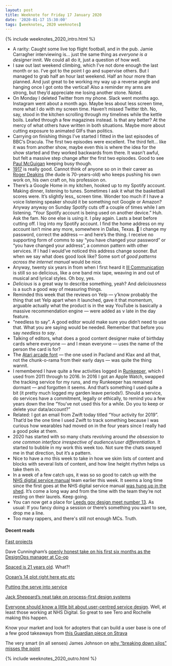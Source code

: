 ```yaml
---
layout: post
title: Weeknote for Friday 17 January 2020
date: '2020-01-17 15:30:00'
tags: [weeknotes, 2020 weeknotes]
---
```

{% include weeknotes_2020_intro.html %}

* A rarity: Caught some live top flight football, and in the pub. Jamie Carragher interviewing is… just the same thing as _everyone is a designer_ innit. We could all do it, just a question of how well.
* I saw out last weekend climbing, which I’ve not done enough the last month or so. I’ve got to the point I go and supervise others. But I managed to grab half an hour last weekend. Half an hour more than planned. And just great to be working my way up a reverse angle and hanging once I got onto the vertical! Also a reminder my arms are strong, but they’d appreciate me losing another stone. Noted.
* On Monday I deleted Twitter from my phone. Slack went months ago. Instagram went about a month ago. Maybe less about less screen time, more what I do with my screen time. Haven’t missed Twitter tbh. No, say, stood in the kitchen scrolling through my timelines while the kettle boils. Leafed through a few magazines instead. Is that any better? At the mercy of what others have written in both situations. Maybe more about cutting exposure to animated GIFs than politics.
* Carrying on finishing things I’ve started I fitted in the last episodes of BBC’s Dracula. The first two episodes were excellent. The third felt… like it was from another show, maybe even this is where the idea for the show started and they worked backwards from there. It wasn’t awful, but felt a massive step change after the first two episodes. Good to see [Paul McGuigan](https://www.imdb.com/name/nm0006476/) keeping busy though.
* [1917](https://www.imdb.com/title/tt8579674/?ref_=nv_sr_srsg_0) is really good. Cannot think of anyone so on in their career as [Roger Deakins](https://en.wikipedia.org/wiki/Roger_Deakins) (the dude is 70-years-old) who keeps pushing his own work on, his own craft on, his profession on.
* There’s a Google Home in my kitchen, hooked up to my Spotify account. Making dinner, listening to tunes. Sometimes I ask it what the basketball scores were. It’s slightly less_ screen time. Wonder too much if I have a voice listening speaker should it be something not Google or Amazon? Anyway anyway on Sunday Spotify cuts off a couple of times while I am listening. “Your Spotify account is being used on another device.” Huh. Ask the fam. No one else is using it. I play again. Lasts a beat before cutting off. I log into my Spotify account. I find the home address on my account isn’t mine any more, somewhere in Dallas, Texas. 🤔 I change my password, correct the address — and here’s the thing. I receive no supporting form of comms to say “you have changed your password” or “you have changed your address”, a common pattern with other services. If I had I would’ve noticed this address change sooner. But when we say what does good look like? Some sort of _good patterns across the internet manual_ would be nice.
* Anyway, twenty six years in from when I first heard it [Ill Communication](https://en.wikipedia.org/wiki/Ill_Communication) is still so so delicious, like a one band mix tape, weaving in and out of musical and lyrical styles. Oh boy, yes.
* _Delicious_ is a great way to describe something, yeah? And _deliciousness_ is a such a good way of measuring things.
* Reminded this week that the reviews on Yelp — y’know probably the thing that set Yelp apart when it launched, gave it that momentum, arguable actually what the product is in the way YouTube is basically a massive recommendation engine — were added as v late in the day feature.
* “needless to say”. A good editor would make sure you didn’t need to use that. What you are saying would be needed. Remember that before you say _needless to say_.
* Talking of editors, what does a good content designer make of birthday cards where everyone — and I mean everyone — uses the name of the person the card is for?
* The [Atari arcade font](https://fontstruct.com/fontstructions/show/868156/atari_games_arcade) — the one used in Pacland and Klax and all that, not the chunk-o-rama from their early days — was quite the thing wannit.
* I remembered I have quite a few activities logged in [Runkeeper](https://runkeeper.com/), which I used from 2011 through to 2016. In 2016 I got an Apple Watch, swapped the tracking service for my runs, and my Runkeeper has remained dormant — and forgotten it seems. And that’s something I used quite a bit (it pretty much logged my garden leave periods!). Should a service, do services have a commitment, legally or ethically, to remind you a few years down the line “You’ve not used this for a while. Do you to keep or delete your data/account?”
* Related: I got an email from Zwift today titled “Your activity for 2019”. That’d be the one time I used Zwift to track something because I was curious how wearables had moved on in the four years since I really had a good poke at them.
* 2020 has started with so many chats revolving around _the obsession to one common interface irrespective of audience/user differentiation_. It started to bubble in my work this week too. Not sure the chats swayed me in that direction, but it’s a pattern.
* Nice to have a mo this week to take in how we skim lists of content and blocks with several lists of content, and how line height rhythm helps us take them in.
* In a week of a few catch ups, it was so so good to catch up with the [NHS digital service manual](https://beta.nhs.uk/service-manual/) team earlier this week. It seems a long time since the first goes at the NHS digital service manual [was hung up in the shed](https://www.ermlikeyeah.com/shed-patterns-workshop/). It’s come a long way and from the time with the team they’re not resting on their laurels. Keep going.
* You can now get a place for [Leeds gov design meet number 13](https://www.eventbrite.co.uk/e/leeds-gov-design-meet-13-tickets-90315567293). As usual: If you fancy doing a session or there’s something you want to see, drop me a line.
* Too many rappers, and there's still not enough MCs. Truth.

#### Decent reads

[Fast projects](https://patrickcollison.com/fast)

Dave Cunningham’s [openly honest take on his first six months as the DesignOps manager at Co-op](https://medium.com/@davecunningham/defining-designops-my-first-6-months-as-a-designops-manager-921285cc75c9)

[Spaced is 21 years old](https://www.theguardian.com/tv-and-radio/2020/jan/11/the-stars-of-spaced-reunited-21st-anniversary-simon-pegg-jessica-hynes-edgar-wright-nick-frost). What?!

[Ocean’s 14 plot right here etc etc](https://www.bloomberg.com/news/features/2020-01-14/how-nissan-s-carlos-ghosn-was-smuggled-out-of-japan)

[Putting the serve into service](https://www.theguardian.com/food/2020/jan/15/restaurant-waiters-front-of-house-service-britain-respect)

[Jack Sheppard’s neat take on process-first design systems](https://medium.com/mytake/process-first-design-systems-bdaeb10825f4)

[Everyone should know a little bit about user-centred service design](https://medium.com/@teropsv/everyone-should-know-a-little-bit-about-user-centred-service-design-9f35673b9c92). Well, at least those working at NHS Digital. So great to see Tero and Rochelle making this happen.

Know your market and look for adopters that can build a user base is one of a few good takeaways from [this Guardian piece on Strava](https://www.theguardian.com/news/2020/jan/14/kudos-leaderboards-qoms-how-fitness-app-strava-became-a-religion)

The very smart (in all senses) James Johnson on [why “breaking down silos” misses the point](https://services.blog.gov.uk/2020/01/16/dont-break-your-silos-down-master-them/)

{% include weeknotes_2020_outro.html %}
